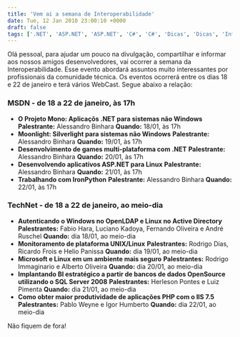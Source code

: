 ```yaml
---
title: 'Vem ai a semana de Interoperabilidade'
date: Tue, 12 Jan 2010 23:00:10 +0000
draft: false
tags: ['.NET', 'ASP.NET', 'ASP.NET', 'C#', 'C#', 'Dicas', 'Dicas', 'Interoperabilidade', 'Interoperabilidade', 'IronPython', 'Linux', 'Microsoft', 'Moonlight', 'MSDN', 'PHP', 'Silverlight', 'TechNet', 'TechNet', 'VB.NET', 'VB.NET', 'Visual Studio', 'Visual Studio', 'Webcast', 'Webcast', 'WebForm', 'WebService', 'WinForm']
---
```


Olá pessoal, para ajudar um pouco na divulgação, compartilhar e informar aos nossos amigos desenvolvedores, vai ocorrer a semana da Interoperabilidade. Esse evento abordará assuntos muito interessantes por profissionais da comunidade técnica. Os eventos ocorrerá entre os dias 18 e 22 de janeiro e terá vários WebCast. Segue abaixo a relação:

### MSDN - de 18 a 22 de janeiro, às 17h

*   **O Projeto Mono: Aplicaçõs .NET para sistemas não Windows** **Palestrante:** Alessandro Binhara **Quando:** 18/01, às 17h
*   **Moonlight: Silverlight para sistemas não Windows** **Palestrante:** Alessandro Binhara **Quando:** 19/01, às 17h
*   **Desenvolvimento de games multi-plataforma com .NET** **Palestrante:** Alessandro Binhara **Quando:** 20/01, às 17h
*   **Desenvolvendo aplicativos ASP.NET para Linux** **Palestrante:** Alessandro Binhara **Quando:** 21/01, às 17h
*   **Trabalhando com IronPython** **Palestrante:** Alessandro Binhara **Quando:** 22/01, às 17h

### TechNet - de 18 a 22 de janeiro, ao meio-dia

*   **Autenticando o Windows no OpenLDAP e Linux no Active Directory** **Palestrantes:** Fabio Hara, Luciano Kadoya, Fernando Oliveira e André Ruschel **Quando:** dia 18/01, ao meio-dia
*   **Monitoramento de plataforma UNIX/Linux** **Palestrantes:** Rodrigo Dias, Ricardo Frois e Helio Panissa **Quando:** dia 19/01, ao meio-dia
*   **Microsoft e Linux em um ambiente mais seguro** **Palestrantes:** Rodrigo Immaginario e Alberto Oliveira **Quando:** dia 20/01, ao meio-dia
*   **Implantando BI estratégico a partir de bancos de dados OpenSource utilizando o SQL Server 2008** **Palestrantes:** Herleson Pontes e Luiz Pimenta **Quando:** dia 21/01, ao meio-dia
*   **Como obter maior produtividade de aplicações PHP com o IIS 7.5** **Palestrantes:** Pablo Weyne e Igor Humberto **Quando:** dia 22/01, ao meio-dia

Não fiquem de fora!